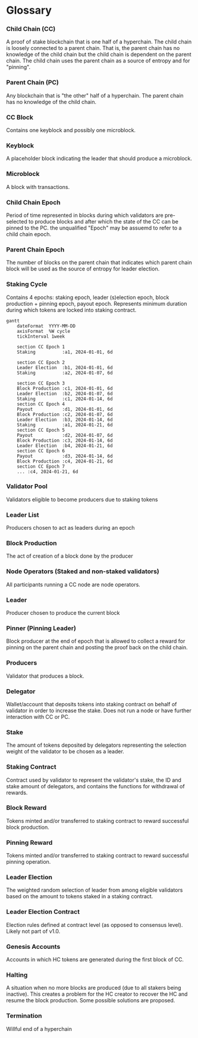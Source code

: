 # Glossary

### Child Chain (CC)
A proof of stake blockchain that is one half of a hyperchain.
The child chain is loosely connected to a parent chain.
That is, the parent chain has no knowledge of the child chain but the child chain is dependent on the parent chain.
The child chain uses the parent chain as a source of entropy and for "pinning".

### Parent Chain (PC)
Any blockchain that is "the other" half of a hyperchain.
The parent chain has no knowledge of the child chain.

### CC Block
Contains one keyblock and possibly one microblock.

### Keyblock
A placeholder block indicating the leader that should produce a microblock.

### Microblock
A block with transactions.

### Child Chain Epoch
Period of time represented in blocks during which validators are pre-selected to produce blocks and after which the state of the CC can be pinned to the PC.
the unqualified "Epoch" may be assuemd to refer to a child chain epoch.

### Parent Chain Epoch
The number of blocks on the parent chain that indicates which parent chain block will be used as the source of entropy for leader election.

### Staking Cycle
Contains 4 epochs: staking epoch, leader (s)election epoch, block production + pinning epoch, payout epoch. Represents minimum duration during which tokens are locked into staking contract.


```mermaid
gantt
    dateFormat  YYYY-MM-DD
    axisFormat  %W cycle
    tickInterval 1week

    section CC Epoch 1
    Staking          :a1, 2024-01-01, 6d

    section CC Epoch 2
    Leader Election  :b1, 2024-01-01, 6d
    Staking          :a2, 2024-01-07, 6d

    section CC Epoch 3
    Block Production :c1, 2024-01-01, 6d
    Leader Election  :b2, 2024-01-07, 6d
    Staking          :c1, 2024-01-14, 6d
    section CC Epoch 4
    Payout           :d1, 2024-01-01, 6d
    Block Production :c2, 2024-01-07, 6d
    Leader Election  :b3, 2024-01-14, 6d
    Staking          :a1, 2024-01-21, 6d
    section CC Epoch 5
    Payout           :d2, 2024-01-07, 6d
    Block Production :c3, 2024-01-14, 6d
    Leader Election  :b4, 2024-01-21, 6d
    section CC Epoch 6
    Payout           :d3, 2024-01-14, 6d
    Block Production :c4, 2024-01-21, 6d
    section CC Epoch 7
    ... :c4, 2024-01-21, 6d
```


### Validator Pool
Validators eligible to become producers due to staking tokens

### Leader List
Producers chosen to act as leaders during an epoch

### Block Production
The act of creation of a block done by the producer

### Node Operators (Staked and non-staked validators)
All participants running a CC node are node operators.

### Leader
Producer chosen to produce the current block

### Pinner (Pinning Leader)
Block producer at the end of epoch that is allowed to collect a reward for pinning on the parent chain and posting the proof back on the child chain.

### Producers
Validator that produces a block.

### Delegator
Wallet/account that deposits tokens into staking contract on behalf of validator in order to increase the stake. Does not run a node or have further interaction with CC or PC.

### Stake
The amount of tokens deposited by delegators representing the selection weight of the validator to be chosen as a leader.

### Staking Contract
Contract used by validator to represent the validator's stake, the ID and stake amount of delegators, and contains the functions for withdrawal of rewards.

### Block Reward
Tokens minted and/or transferred to staking contract to reward successful block production.

### Pinning Reward
Tokens minted and/or transferred to staking contract to reward successful pinning operation.

### Leader Election
The weighted random selection of leader from among eligible validators based on the amount to tokens staked in a staking contract.

### Leader Election Contract
Election rules defined at contract level (as opposed to consensus level). Likely not part of v1.0.

### Genesis Accounts
Accounts in which HC tokens are generated during the first block of CC.

### Halting
A situation when no more blocks are produced (due to all stakers being inactive). This creates a problem for the HC creator to recover the HC and resume the block production. Some possible solutions are proposed.

### Termination
Willful end of a hyperchain